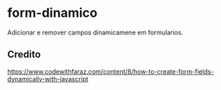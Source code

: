 # form-dinamico
Adicionar e remover campos dinamicamene em formularios.

## Credito

https://www.codewithfaraz.com/content/8/how-to-create-form-fields-dynamically-with-javascript
